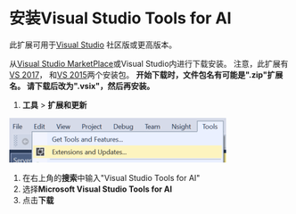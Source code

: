 # 安装Visual Studio Tools for AI

此扩展可用于[Visual Studio](https://docs.microsoft.com/en-us/visualstudio/) 社区版或更高版本。

从[Visual Studio MarketPlace](https://marketplace.visualstudio.com/vs)或Visual Studio内进行下载安装。 注意，此扩展有 [VS 2017](https://marketplace.visualstudio.com/items?itemName=ms-toolsai.vstoolsai-vs2017)， 和[VS 2015](https://marketplace.visualstudio.com/items?itemName=ms-toolsai.vstoolsai-vs2015)两个安装包。 **开始下载时，文件包名有可能是".zip"扩展名。 请下载后改为".vsix"，然后再安装。**

1. **工具** > **扩展和更新** 

![扩展](media/installation/extensions.png)

1. 在右上角的**搜索**中输入"Visual Studio Tools for AI"
2. 选择**Microsoft Visual Studio Tools for AI**
3. 点击**下载**